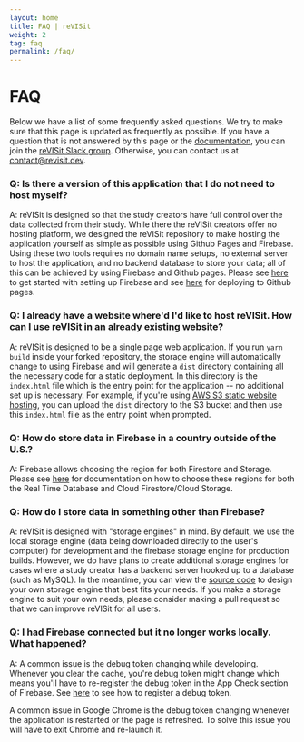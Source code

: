 ```yaml
---
layout: home
title: FAQ | reVISit
weight: 2
tag: faq
permalink: /faq/
---
```


# FAQ 

Below we have a list of some frequently asked questions. We try to make sure that this page is updated as frequently as possible. If you have a question that is not answered by this page or the [documentation](/tutorial/), you can join the [reVISit Slack group](https://join.slack.com/t/revisit-nsf/shared_invite/zt-2g1lwcq5y-Yae8eBEbMO~r7tP~ZQ7Cig). Otherwise, you can contact us at <contact@revisit.dev>.


### Q: Is there a version of this application that I do not need to host myself?

A: reVISit is designed so that the study creators have full control over the data collected from their study. While there the reVISit creators offer no hosting platform, we designed the reVISit repository to make hosting the application yourself as simple as possible using Github Pages and Firebase. Using these two tools requires no domain name setups, no external server to host the application, and no backend database to store your data; all of this can be achieved by using Firebase and Github pages. Please see [here](/tutorial/#connecting-to-firebase) to get started with setting up Firebase and see [here](/tutorial/#deploying-to-a-static-website) for deploying to Github pages.


### Q: I already have a website where'd I'd like to host reVISit. How can I use reVISit in an already existing website?

A: reVISit is designed to be a single page web application. If you run `yarn build` inside your forked repository, the storage engine will automatically change to using Firebase and will generate a `dist` directory containing all the necessary code for a static deployment. In this directory is the `index.html` file which is the entry point for the application -- no additional set up is necessary. For example, if you're using <a href="https://docs.aws.amazon.com/AmazonS3/latest/userguide/WebsiteHosting.html" target="_blank">AWS S3 static website hosting</a>, you can upload the `dist` directory to the S3 bucket and then use this `index.html` file as the entry point when prompted.

### Q: How do store data in Firebase in a country outside of the U.S.?

A: Firebase allows choosing the region for both Firestore and Storage. Please see <a href="https://firebase.google.com/docs/projects/locations)" target="_blank">here</a> for documentation on how to choose these regions for both the Real Time Database and Cloud Firestore/Cloud Storage.


### Q: How do I store data in something other than Firebase?

A: reVISit is designed with "storage engines" in mind. By default, we use the local storage engine (data being downloaded directly to the user's computer) for development and the firebase storage engine for production builds. However, we do have plans to create additional storage engines for cases where a study creator has a backend server hooked up to a database (such as MySQL). In the meantime, you can view the <a href="https://github.com/revisit-studies/study/tree/main/src/storage/engines" target="_blank">source code</a> to design your own storage engine that best fits your needs. If you make a storage engine to suit your own needs, please consider making a pull request so that we can improve reVISit for all users.

### Q: I had Firebase connected but it no longer works locally. What happened?

A: A common issue is the debug token changing while developing. Whenever you clear the cache, you're debug token might change which means you'll have to re-register the debug token in the App Check section of Firebase. See [here](/tutorials#adding-an-app-to-the-firebase-project) to see how to register a debug token.

<div class="info-panel" type="warning"><div class="info-text">A common issue in Google Chrome is the debug token changing whenever the application is restarted or the page is refreshed. To solve this issue you will have to exit Chrome and re-launch it.</div></div>